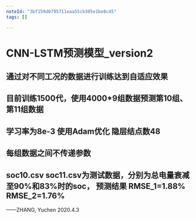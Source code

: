 ```yaml
---
noteId: "3bf159d0795711eaa55cb305e1be8c45"
tags: []

---
```


# CNN-LSTM预测模型_version2
## 通过对不同工况的数据进行训练达到自适应效果
## 目前训练1500代，使用4000*9组数据预测第10组、第11组数据 
## 学习率为8e-3 使用Adam优化 隐层结点数48
## 每组数据之间不传递参数
## soc10.csv soc11.csv为测试数据，分别为总电量衰减至90%和83%时的soc， 预测结果 RMSE_1=1.88% RMSE_2=1.76%
——ZHANG, Yuchen 2020.4.3
